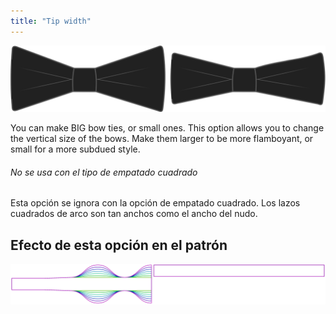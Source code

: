 ```yaml
---
title: "Tip width"
---
```


![Bow ties Wide and Narrow](tipwidth.svg)

You can make BIG bow ties, or small ones. This option allows you to change the vertical size of the bows. Make them larger to be more flamboyant, or small for a more subdued style.

<Note>

###### No se usa con el tipo de empatado cuadrado

Esta opción se ignora con la opción de empatado cuadrado. Los lazos cuadrados de arco son tan anchos como el ancho del nudo.

</Note>

## Efecto de esta opción en el patrón

![This image shows the effect of this option by superimposing several variants that have a different value for this option](benjamin_tipwidth_sample.svg "Effect of this option on the pattern")
